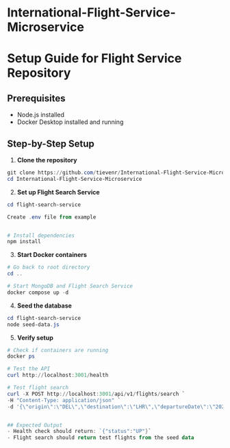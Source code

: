 ﻿# International-Flight-Service-Microservice
# Setup Guide for Flight Service Repository

## Prerequisites
- Node.js installed
- Docker Desktop installed and running

## Step-by-Step Setup

1. **Clone the repository**
```powershell
git clone https://github.com/tievenr/International-Flight-Service-Microservice.git
cd International-Flight-Service-Microservice
```

2. **Set up Flight Search Service**
```powershell
cd flight-search-service

Create .env file from example


# Install dependencies
npm install
```

3. **Start Docker containers**
```powershell
# Go back to root directory
cd ..

# Start MongoDB and Flight Search Service
docker compose up -d
```

4. **Seed the database**
```powershell
cd flight-search-service
node seed-data.js
```

5. **Verify setup**
```powershell
# Check if containers are running
docker ps

# Test the API
curl http://localhost:3001/health

# Test flight search
curl -X POST http://localhost:3001/api/v1/flights/search `
-H "Content-Type: application/json" `
-d '{\"origin\":\"DEL\",\"destination\":\"LHR\",\"departureDate\":\"2025-05-15\"}'


## Expected Output
- Health check should return: `{"status":"UP"}`
- Flight search should return test flights from the seed data

